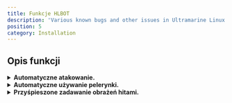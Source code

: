 ```yaml
---
title: Funkcje HLBOT
description: 'Various known bugs and other issues in Ultramarine Linux.'
position: 5
category: Installation
---
```


## Opis funkcji

<details><summary><strong>Automatyczne atakowanie.</strong></summary>


1. Automatyczna rotacja
2. Zmieniaj spoty
3. Teleportuj między spotami
4. Prędkość rotacji oraz co ile sekund ma zmieniać spota
5. Minimalna ilość potworów do zastania na spocie
6. Lista spotów 
#### Robi ważenie, prawda?

</details>
<details>
<summary><strong>Automatyczne używanie pelerynki.</strong></summary>

1. Minimalna prędkość używania peleryny
2. Maksymalna prędkość używania peleryny.
3. Tryb pelerynki: Normalny (Zwykłe używanie pelerynki)
4.  Tryb pelerynki: Moblock (Teleportuje wizualnie moby pod postać)
5. Tryb pelerynki: Mega (Teleportuje się po spocie przyciągając moby z dalszych obszarów)
(Na lepiej zabezpieczonych serwerach może nie działać)
(Na lepiej zabezpieczonych serwerach może być wykrywany przez system logów)
6. Miejsce na włożenie pelerynki
(Jeżeli nie włożysz peleryny serwerowej bot będzie używał Waithacka do przyciągania mobów)
7. Ilość mobów od ilu ma używać pelerynki 
#### Robi ważenie, prawda?

</details>
<details><summary><strong>Przyśpieszone zadawanie obrażeń hitami.</strong></summary>

<alert type='info'>Działanie Waithacka jest w pełni zależne od zabezpieczeń serwera
Na lepiej zabezpieczonych serwerach, może być wykrywany przez system logów</alert>

Można wybrać jakie cele ma atakować waithack
1.  Potwory
2. Bossy
3. Metiny
4. Inne 
    <alert type='info'>
    Dodajemy cele, na które ma działać Waithack
    </alert>
5. Prędkość atakowania (w sekundach)
6. Zasięg atakowania
7. Rysuj linie w grze
8. Nie atakuj celów w ścianach
9. Zasięgowy waithack
    <alert type='info'>
    Teleportuje do celów i je bije
    </alert>
10. Maksymalna ilość potworów do atakowania.
11. Nie zadawaj obrażeń zwykłymi atakami 
    <alert type='info'>
    Zwykłe hity nie działają, zadajemy obrażenia tylko poprzez Waithacka
    </alert>
12. Zwiększ ilość potworów do bicia przy zwykłych atakach
    <alert type='info'>
    Standardowo metin ogranicza ilość bitych celów do `16`.
    Funkcja ta pozwala na zadawanie obrażeń wszystkim celom w zasięgu ataku. 
    </alert>
13. Lista potworów które waithack ma bić w przypadku zaznaczenia opcji Inne(4)
#### Robi ważenie, prawda?

</details>